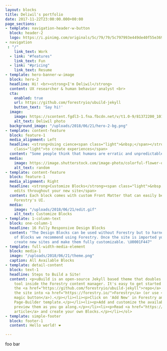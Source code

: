 ```yaml
---
layout: blocks
title: Deliwil's portfolio
date: 2017-11-22T23:00:00.000+00:00
page_sections:
- template: navigation-header-w-button
  block: header-2
  logo: https://i.pinimg.com/originals/5c/79/79/5c797993e449de40f55e3693d9193c5c.png
- navigation
 : "/"
    link_text: Work
  - link: "#features"
    link_text: Fun
  - link: "#pricing"
    link_text: Resume
- template: hero-banner-w-image
  block: hero-2
  headline: Hi! <br><strong>I'm Deliwil</strong>
  content: UX researcher & human behavior analyst <br>
  cta:
    enabled: true
    url: https://github.com/forestryio/ubuild-jekyll
    button_text: 'Say hi!'
  image:
    image: https://scontent.fgdl3-1.fna.fbcdn.net/v/t1.0-9/81372200_10157258458118611_1324815647800033280_o.jpg?_nc_cat=110&_nc_ohc=b9UeQjDItKkAX-EpC8P&_nc_ht=scontent.fgdl3-1.fna&oh=a18479c5ae22022d8d0403bb66a8815a&oe=5ED3EBA8
    alt_text: Deliwil photo
  background_image: "/uploads/2018/06/21/hero-2-bg.png"
- template: content-feature
  block: feature-1
  media_alignment: Left
  headline: <strong>Using cience<span class="light">&nbsp;</span></strong><span
    class="light">to create experiences</span>
  content: "Some people think that humans are erratic and unpredictable, <strong>I don't think that.</strong>  If we use existing studies on human behavior and analyze the behavior of the desired user, we can get a lot of information, and use that information to create the user experience you always wanted."
  media:
    image: https://image.shutterstock.com/image-photo/colorful-flower-on-dark-tropical-260nw-721703848.jpg
    alt_text: random
- template: content-feature
  block: feature-1
  media_alignment: Right
  headline: <strong>Customize Blocks</strong><span class="light">&nbsp;to make quick
    edits throughout your new site</span>
  content: Each block comes with custom Front Matter that can easily be edited in
    Forestry's UI.
  media:
    image: "/uploads/2018/06/21/edit.gif"
    alt_text: Customize Blocks
- template: 1-column-text
  block: one-column-1
  headline: 16 Fully Responsive Design Blocks
  content: "The Design Blocks can be used without Forestry but to harness the power
    of Blocks we recommend using Forestry. Once the site is imported you can immediately
    create new sites and make them fully customizable. \U0001F447"
- template: full-width-media-element
  block: media-1
  image: "/uploads/2018/06/21/theme.png"
  caption: All Available Blocks
- template: detail-content
  block: text-1
  headline: Steps to Build a Site!
  content: <p>uBuild is an open-source Jekyll based theme that doubles as a builder
    tool inside the Forestry content manager. It's easy to get started!</p><ol><li><p>Fork
    the <a href="https://github.com/forestryio/ubuild-jekyll">repo</a> and import
    the site into <a href="https://forestry.io/">Forestry</a> (or use <a href="https://forestry.io/blog/ubuild-a-new-theme-for-static-sites-using-blocks#even-quicker-start">our
    magic button</a>).</p></li><li><p>Click on 'Add New' in Forestry and select the
    Page-Builder template.</p></li><li><p>Add and customize the available Blocks and
    preview them as you go along.</p></li><li><p>Read <a href="https://forestry.io/blog/ubuild-a-new-theme-for-static-sites-using-blocks/">our
    article</a> and create your own Blocks.</p></li></ol>
- template: simple-footer
  block: footer-1
  content: Hello world! ❤︎

---
```

foo bar